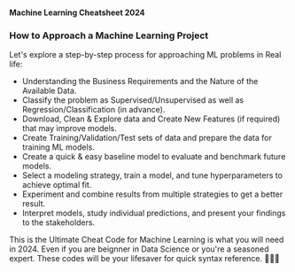 #### Machine Learning Cheatsheet 2024 ####
### How to Approach a Machine Learning Project ###


Let's explore a step-by-step process for approaching ML problems in Real life:

- Understanding the Business Requirements and the Nature of the Available Data.
- Classify the problem as Supervised/Unsupervised as well as Regression/Classification (in advance).
- Download, Clean & Explore data and Create New Features (if required) that may improve models.
- Create Training/Validation/Test sets of data and prepare the data for training ML models.
- Create a quick & easy baseline model to evaluate and benchmark future models.
- Select a modeling strategy, train a model, and tune hyperparameters to achieve optimal fit.
- Experiment and combine results from multiple strategies to get a better result.
- Interpret models, study individual predictions, and present your findings to the stakeholders.

This is the Ultimate Cheat Code for Machine Learning is what you will need in 2024. Even if you are beignner in Data Science or you're a seasoned expert. These codes will be your lifesaver for quick syntax reference. 🏄‍♂️🐍
